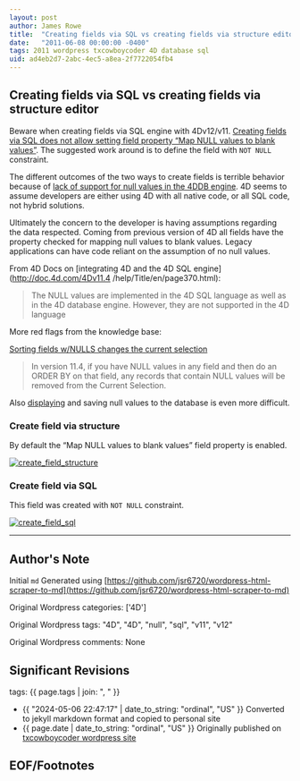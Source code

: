 ```yaml
---
layout: post
author: James Rowe
title:  "Creating fields via SQL vs creating fields via structure editor"
date:   "2011-06-08 00:00:00 -0400"
tags: 2011 wordpress txcowboycoder 4D database sql
uid: ad4eb2d7-2abc-4ec5-a8ea-2f7722054fb4
---
```



## Creating fields via SQL vs creating fields via structure editor


Beware when creating fields via SQL engine with 4Dv12/v11. [Creating fields via SQL does not allow setting field property “Map NULL values to blank values”](http://kb.4d.com/search/assetid=76119). The suggested work around is to define the field with `NOT NULL` constraint.


The different outcomes of the two ways to create fields is terrible behavior because of [lack of support for null values in the 4DDB engine](http://txcowboycoder.wordpress.com/2011/06/07/allow-null-values-in-4db-engine/ "Allow NULL values in 4DB engine"). 4D seems to assume developers are either using 4D with all native code, or all SQL code, not hybrid solutions.


Ultimately the concern to the developer is having assumptions regarding the data respected. Coming from previous version of 4D all fields have the property checked for mapping null values to blank values. Legacy applications can have code reliant on the assumption of no null values.


From 4D Docs on [integrating 4D and the 4D SQL engine](http://doc.4d.com/4Dv11.4 /help/Title/en/page370.html):



> The NULL values are implemented in the 4D SQL language as well as in the 4D database engine. However, they are not supported in the 4D language


More red flags from the knowledge base:


[Sorting fields w/NULLS changes the current selection](http://kb.4d.com/search/assetid=75835)



> In version 11.4, if you have NULL values in any field and then do an ORDER BY on that field, any records that contain NULL values will be removed from the Current Selection.


Also [displaying](http://kb.4d.com/search/assetid=76069) and saving null values to the database is even more difficult.


### Create field via structure


By default the “Map NULL values to blank values” field property is enabled.  

[![](https://txcowboycoder.files.wordpress.com/2011/06/create_field_structure.png?w=174&h=300 "create_field_structure")](http://txcowboycoder.files.wordpress.com/2011/06/create_field_structure.png)


### Create field via SQL


This field was created with `NOT NULL` constraint.  

[![](https://txcowboycoder.files.wordpress.com/2011/06/create_field_sql.png?w=174&h=300 "create_field_sql")](http://txcowboycoder.files.wordpress.com/2011/06/create_field_sql.png)




---

## Author's Note

Initial `md` Generated using [https://github.com/jsr6720/wordpress-html-scraper-to-md](https://github.com/jsr6720/wordpress-html-scraper-to-md)

Original Wordpress categories: ['4D']

Original Wordpress tags: "4D", "4D", "null", "sql", "v11", "v12"

Original Wordpress comments: None

## Significant Revisions

tags: {{ page.tags | join: ", " }} <!-- todo move this somewhere -->

- {{ "2024-05-06 22:47:17" | date_to_string: "ordinal", "US" }} Converted to jekyll markdown format and copied to personal site
- {{ page.date | date_to_string: "ordinal", "US" }} Originally published on [txcowboycoder wordpress site](https://txcowboycoder.wordpress.com/2011/06/08/creating-fields-via-sql-vs-creating-fields-via-structure-editor/)

## EOF/Footnotes

